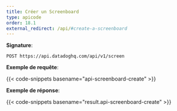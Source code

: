 ```yaml
---
title: Créer un Screenboard
type: apicode
order: 18.1
external_redirect: /api/#create-a-screenboard
---
```


**Signature**:

`POST https://api.datadoghq.com/api/v1/screen`

**Exemple de requête**:

{{< code-snippets basename="api-screenboard-create" >}}

**Exemple de réponse**:

{{< code-snippets basename="result.api-screenboard-create" >}}

